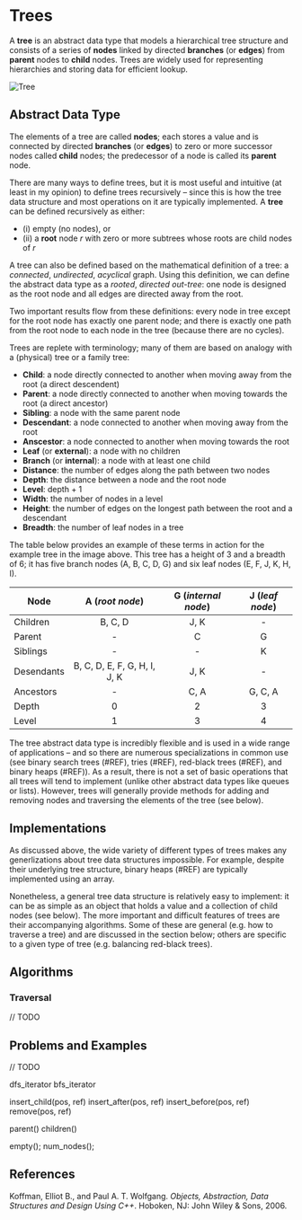 # Trees

A **tree** is an abstract data type that models a hierarchical tree structure and consists of a series of **nodes** linked by directed **branches** (or **edges**) from **parent** nodes to **child** nodes. Trees are widely used for representing hierarchies and storing data for efficient lookup.

![Tree](https://www.thecrazyprogrammer.com/wp-content/uploads/2019/09/General-Tree-Structure.png)

## Abstract Data Type

The elements of a tree are called **nodes**; each stores a value and is connected by directed **branches** (or **edges**) to zero or more successor nodes called **child** nodes; the predecessor of a node is called its **parent** node.

There are many ways to define trees, but it is most useful and intuitive (at least in my opinion) to define trees recursively – since this is how the tree data structure and most operations on it are typically implemented. A **tree** can be defined recursively as either:

* (i) empty (no nodes), or 
* (ii) a **root** node *r* with zero or more subtrees whose roots are child nodes of *r*

A tree can also be defined based on the mathematical definition of a tree: a *connected*, *undirected*, *acyclical* graph. Using this definition, we can define the abstract data type as a *rooted*, *directed* *out-tree*: one node is designed as the root node and all edges are directed away from the root. 

Two important results flow from these definitions: every node in tree except for the root node has exactly one parent node; and there is exactly one path from the root node to each node in the tree (because there are no cycles).

Trees are replete with terminology; many of them are based on analogy with a (physical) tree or a family tree:

* **Child**: a node directly connected to another when moving away from the root (a direct descendent)
* **Parent**: a node directly connected to another when moving towards the root (a direct ancestor)
* **Sibling**: a node with the same parent node
* **Descendant**:  a node connected to another when moving away from the root
* **Anscestor**: a node connected to another when moving towards the root 
* **Leaf** (or **external**): a node with no children
* **Branch** (or **internal**): a node with at least one child
* **Distance**: the number of edges along the path between two nodes
* **Depth**: the distance between a node and the root node
* **Level**: depth + 1
* **Width**: the number of nodes in a level
* **Height**: the number of edges on the longest path between the root and a descendant
* **Breadth**: the number of leaf nodes in a tree

The table below provides an example of these terms in action for the example tree in the image above. This tree has a height of 3 and a breadth of 6; it has five branch nodes (A, B, C, D, G) and six leaf nodes (E, F, J, K, H, I).

| Node          | A (*root node*)              | G (*internal node*) | J (*leaf node*)|
|---------------|:----------------------------:|:-------------------:|:--------------:|
| Children      | B, C, D                      | J, K                | -              |
| Parent        | -                            | C                   | G              |
| Siblings      | -                            | -                   | K              |
| Desendants    | B, C, D, E, F, G, H, I, J, K | J, K                | -              |
| Ancestors     | -                            | C, A                | G, C, A        |
| Depth         | 0                            | 2                   | 3              |
| Level         | 1                            | 3                   | 4              |

The tree abstract data type is incredibly flexible and is used in a wide range of applications – and so there are numerous specializations in common use (see binary search trees (#REF), tries (#REF), red-black trees (#REF), and binary heaps (#REF)). As a result, there is not a set of basic operations that all trees will tend to implement (unlike other abstract data types like queues or lists). However, trees will generally provide methods for adding and removing nodes and traversing the elements of the tree (see below).

## Implementations

As discussed above, the wide variety of different types of trees makes any generlizations about tree data structures impossible. For example, despite their underlying tree structure, binary heaps (#REF) are typically implemented using an array. 

Nonetheless, a general tree data structure is relatively easy to implement: it can be as simple as an object that holds a value and a collection of child nodes (see below). The more important and difficult features of trees are their accompanying algorithms. Some of these are general (e.g. how to traverse a tree) and are discussed in the section below; others are specific to a given type of tree (e.g. balancing red-black trees). 

## Algorithms

### Traversal

// TODO

## Problems and Examples

// TODO

dfs_iterator
bfs_iterator

insert_child(pos, ref)
insert_after(pos, ref)
insert_before(pos, ref)
remove(pos, ref)

parent()
children()

empty();
num_nodes();



## References

Koffman, Elliot B., and Paul A. T. Wolfgang. _Objects, Abstraction, Data Structures and Design Using C++_. Hoboken, NJ: John Wiley &amp; Sons, 2006.
